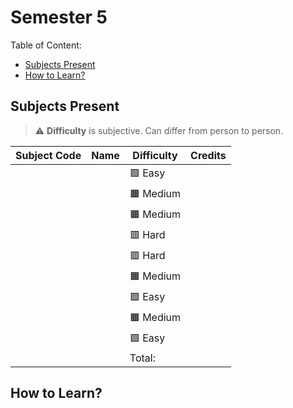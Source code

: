 # Semester 5

Table of Content:

- [Subjects Present](#subjects-present)
- [How to Learn?](#how-to-learn)


## Subjects Present

> ⚠ **Difficulty** is subjective. Can differ from person to person.

| Subject Code | Name | Difficulty | Credits |
| ------------ | ---- | ---------- | ------- |
|  |  | 🟩 Easy |  |
|  |  | 🟧 Medium |  |
|  |  | 🟧 Medium |  |
|  |  | 🟥 Hard | |
|  |  | 🟥 Hard |  |
|  |  | 🟧 Medium |  |
|  |  | 🟩 Easy |  |
|  |  | 🟧 Medium |  |
|  |  | 🟩 Easy |  |
| | | Total: |  |

## How to Learn?
